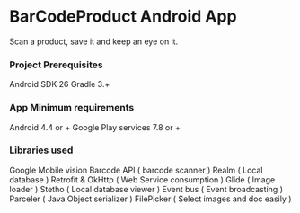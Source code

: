 # BarCodeProduct Android App

Scan a product, save it and keep an eye on it.

### Project Prerequisites

Android SDK 26
Gradle 3.+

### App Minimum requirements

Android 4.4 or +
Google Play services 7.8 or +

### Libraries used

Google Mobile vision Barcode API ( barcode scanner )
Realm ( Local database )
Retrofit & OkHttp ( Web Service consumption )
Glide ( Image loader )
Stetho ( Local database viewer )
Event bus ( Event broadcasting )
Parceler ( Java Object serializer )
FilePicker ( Select images and doc easily )
